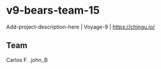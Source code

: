 # v9-bears-team-15
Add-project-description-here | Voyage-9 | https://chingu.io/

## Team
Carlos F.
.john_B
